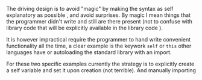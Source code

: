 

The driving design is to avoid "magic" by making the syntax as self explanatory as possible ,  and avoid surprises.  By magic I mean things that the programmer didn't write and still are there present (not to confuse with library code that will be explicitly available in the library code ).

It is however impractical require the programmer to hand write convenient functionality all the time, a clear example is the keywork `self` or `this`  other languages have or autoloading the standard library with an import. 

For these two specific examples currently the strategy is to explicitly create a self variable and set it upon creation (not terrible). And manually importing 


